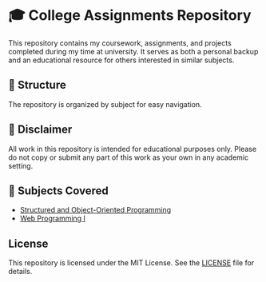 # 🎓 College Assignments Repository

This repository contains my coursework, assignments, and projects completed during my time at university. It serves as both a personal backup and an educational resource for others interested in similar subjects.

## 📂 Structure

The repository is organized by subject for easy navigation.

## 🚨 Disclaimer

All work in this repository is intended for educational purposes only. Please do not copy or submit any part of this work as your own in any academic setting.

## 📘 Subjects Covered

- [Structured and Object-Oriented Programming](./java/)
- [Web Programming I](./wpi/)

## License

This repository is licensed under the MIT License. See the [LICENSE](LICENSE) file for details.
